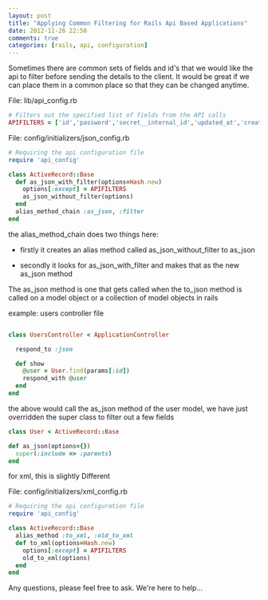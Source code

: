```yaml
---
layout: post
title: "Applying Common Filtering for Rails Api Based Applications"
date: 2012-11-26 22:50
comments: true
categories: [rails, api, configuration]
---
```


Sometimes there are common sets of fields and id's that we would like the api
to filter before sending the details to the client. It would be great if we can
place them in a common place so that they can be changed anytime.

File: lib/api_config.rb

```ruby
# Filters out the specified list of fields from the API calls
APIFILTERS = ['id','password','secret__internal_id','updated_at','created_at']
```

File: config/initializers/json_config.rb

```ruby
# Requiring the api configuration file
require 'api_config'

class ActiveRecord::Base
  def as_json_with_filter(options=Hash.new)
    options[:except] = APIFILTERS
    as_json_without_filter(options)
  end
  alias_method_chain :as_json, :filter
end

```
the alias_method_chain does two things here:

- firstly it creates an alias method called as_json_without_filter to as_json

- secondly it looks for as_json_with_filter and makes that as the new as_json
  method


The as_json method is one that gets called when the to_json method is called on a
model object or a collection of model objects in rails


example: users controller file

```ruby

class UsersController < ApplicationController

  respond_to :json

  def show
    @user = User.find(params[:id])
    respond_with @user
  end
end

```

the above would call the as_json method of the user model, we have just
overridden the super class to filter out a few fields

```ruby
class User < ActiveRecord::Base

def as_json(options={})
  super(:include => :parents)
end

```


for xml, this is slightly Different

File: config/initializers/xml_config.rb

```ruby
# Requiring the api configuration file
require 'api_config'

class ActiveRecord::Base
  alias_method :to_xml, :old_to_xml
  def to_xml(options=Hash.new)
    options[:except] = APIFILTERS
    old_to_xml(options)
  end
end

```

Any questions, please feel free to ask. We're here to help...
